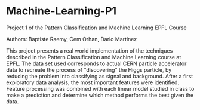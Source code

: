 # Machine-Learning-P1
Project 1 of the Pattern Classification and Machine Learning EPFL Course

Authors: Baptiste Raemy, Cem Orhan, Dario Martinez

This project presents a real world implementation of the techniques described in the Pattern Classification and Machine Learning course at EPFL. The data set used corresponds to actual CERN particle accelerator data to recreate the process of "discovering" the Higgs particle, by reducing the problem into classifying as signal and background. After a first exploratory data analysis, the most important features were identified. Feature processing was combined with each linear model studied in class to make a prediction and determine which method performs the best given the data.
